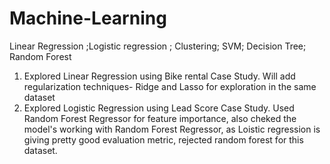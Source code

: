 # Machine-Learning
Linear Regression ;Logistic regression ; Clustering; SVM; Decision Tree; Random Forest

1. Explored Linear Regression using Bike rental Case Study. Will add regularization techniques- Ridge and Lasso for exploration in the same dataset
2. Explored Logistic Regression using Lead Score Case Study. Used Random Forest Regressor for feature importance, also cheked the model's working with Random Forest Regressor, as Loistic regression is giving pretty good evaluation metric, rejected random forest for this dataset.
